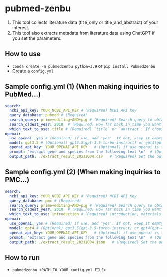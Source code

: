 # pubmed-zenbu
1. This tool collects literature data (title_only or title_and_abstract) of your interest.
2. This tool also extracts metadata from literature data using ChatGPT if you set the parameters.

## How to use 
- `conda create -n pubmedzenbu python=3.9` or `pip install PubmedZenbu`
- Create a `config.yml` 

## Sample config.yml (1) (When making inquiries to PubMed...)

```YAML
search:
  ncbi_api_key: YOUR_NCBI_API_KEY # (Required) NCBI API Key
  query_database: pubmed # (Required) 
  search_query: prime+editing+AND+pig # (Required) Search query to obtain the PubMed articles of your interest
  search_oldest_year: 2010  # (Required) How far back in time you want to search. 
  which_text_to_use: title # (Required) `title` or `abstract`. If choose `abstract`, it means you get the joined string of title and abstract.
openai:
  use_openai: yes # (Required) if use, add 'yes'. If not, keep it empty.
  model: gpt3.5 # (Optional) gpt3.5(gpt-3.5-turbo-instruct) or gpt4(gpt-4-1106-preview)
  openai_api_key: YOUR_OPENAI_API_KEY   # (Optional) if use_openai is true, add your openai_api_key. Otherwise, keep it empty.
  prompt: "extract gene and species from the following text \n"  # (Optional) Prompt to ask ChatGPT. If you don't use it, keep it empty.
  output_path: ./extract_result_20231004.csv   # (Required) Set the output path. If use_openai is false, literature data will be written out. CSV format or JSON format.
```

## Sample config.yml (2) (When making inquiries to PMC...)

```YAML
search:
  ncbi_api_key: YOUR_NCBI_API_KEY # (Required) NCBI API Key
  query_database: pmc # (Required)
  search_query: prime+editing+AND+pig # (Required) Search query to obtain the PubMed articles of your interest
  search_oldest_year: 2010  # (Required) How far back in time you want to search. 
  which_text_to_use: introduction # (Required) introduction, materials and methods, results, or discussion
openai:
  use_openai: yes # (Required) if use, add 'yes'. If not, keep it empty.
  model: gpt4 # (Optional) gpt3.5(gpt-3.5-turbo-instruct) or gpt4(gpt-4-1106-preview)
  openai_api_key: YOUR_OPENAI_API_KEY   # (Optional) if use_openai is true, add your openai_api_key. Otherwise, keep it empty.
  prompt: "extract gene and species from the following text \n"  # (Optional) Prompt to ask ChatGPT. If you don't use it, keep it empty.
  output_path: ./extract_result_20231004.json   # (Required) Set the output path. If use_openai is false, literature data will be written out. CSV format or JSON format.
```

## How to run
- `pubmedzenbu <PATH_TO_YOUR_config.yml_FILE>`